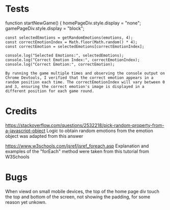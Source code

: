 # Tests
function startNewGame() {
    homePageDiv.style.display = "none";
    gamePageDiv.style.display = "block";

    const selectedEmotions = getRandomEmotions(emotions, 4);
    const correctEmotionIndex = Math.floor(Math.random() * 4);
    const correctEmotion = selectedEmotions[correctEmotionIndex];

    console.log("Selected Emotions:", selectedEmotions);
    console.log("Correct Emotion Index:", correctEmotionIndex);
    console.log("Correct Emotion:", correctEmotion);

    By running the game multiple times and observing the console output on Chrome Devtools, I verified that the correct emotion appears in a random position each time. The correctEmotionIndex will vary between 0 and 3, ensuring the correct emotion's image is displayed in a different position for each game round.

# Credits
https://stackoverflow.com/questions/2532218/pick-random-property-from-a-javascript-object Logic to obtain random emotions from the emotion object was adapted from this answer

https://www.w3schools.com/jsref/jsref_foreach.asp Explanation and examples of the "forEach" method were taken from this tutorial from W3Schools

# Bugs
When viewd on small mobile devices, the top of the home page div touch the top and bottom of the screen, not showing the padding, for some reason yet unkown.